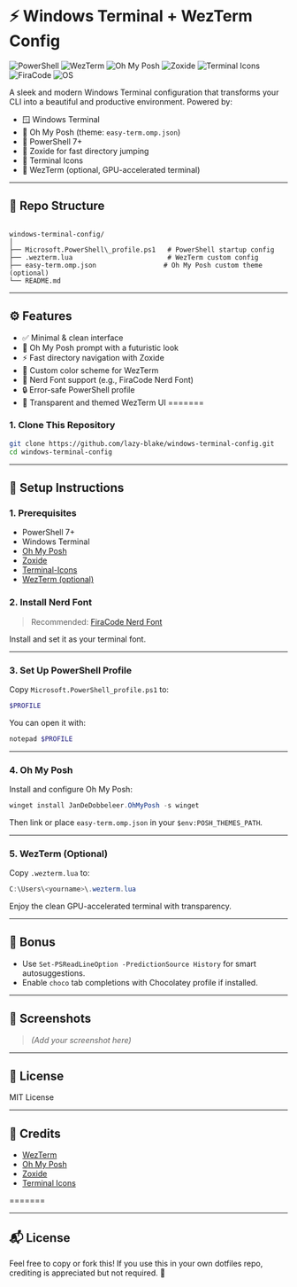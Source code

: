 # ⚡ Windows Terminal + WezTerm Config

![PowerShell](https://img.shields.io/badge/PowerShell-7%2B-blue?logo=powershell&logoColor=white)
![WezTerm](https://img.shields.io/badge/WezTerm-Custom%20Config-orange?logo=windows-terminal&logoColor=white)
![Oh My Posh](https://img.shields.io/badge/Oh%20My%20Posh-Minimal%20Prompt-purple?logo=terminal&logoColor=white)
![Zoxide](https://img.shields.io/badge/Zoxide-Fast%20Navigation-yellow?logo=zsh&logoColor=black)
![Terminal Icons](https://img.shields.io/badge/Icons-Enabled-teal?logo=material-design&logoColor=white)
![FiraCode](https://img.shields.io/badge/Font-FiraCode%20Nerd%20Font-9cf?logo=font&logoColor=black)
![OS](https://img.shields.io/badge/OS-Windows%2011-lightgrey?logo=windows&logoColor=blue)


A sleek and modern Windows Terminal configuration that transforms your CLI into a beautiful and productive environment. Powered by:

- 🪟 Windows Terminal
- 🧩 Oh My Posh (theme: `easy-term.omp.json`)
- 🧙 PowerShell 7+
- 🧭 Zoxide for fast directory jumping
- 💄 Terminal Icons
- 💎 WezTerm (optional, GPU-accelerated terminal)

---

## 📁 Repo Structure

```

windows-terminal-config/
│
├── Microsoft.PowerShell\_profile.ps1   # PowerShell startup config
├── .wezterm.lua                        # WezTerm custom config
├── easy-term.omp.json                 # Oh My Posh custom theme (optional)
└── README.md

````

---

## ⚙️ Features

- ✅ Minimal & clean interface
- 🎨 Oh My Posh prompt with a futuristic look
- ⚡ Fast directory navigation with Zoxide
- 🎨 Custom color scheme for WezTerm
- 🌈 Nerd Font support (e.g., FiraCode Nerd Font)
- 🔒 Error-safe PowerShell profile
- 🧊 Transparent and themed WezTerm UI
=======
### 1. Clone This Repository

```bash
git clone https://github.com/lazy-blake/windows-terminal-config.git
cd windows-terminal-config
```

---

## 🚀 Setup Instructions

### 1. Prerequisites

- PowerShell 7+
- Windows Terminal
- [Oh My Posh](https://ohmyposh.dev/docs/installation)
- [Zoxide](https://github.com/ajeetdsouza/zoxide)
- [Terminal-Icons](https://github.com/devblackops/Terminal-Icons)
- [WezTerm (optional)](https://wezfurlong.org/wezterm/install/)

### 2. Install Nerd Font

> Recommended: [FiraCode Nerd Font](https://www.nerdfonts.com/font-downloads)

Install and set it as your terminal font.

---

### 3. Set Up PowerShell Profile

Copy `Microsoft.PowerShell_profile.ps1` to:

```powershell
$PROFILE
````

You can open it with:

```powershell
notepad $PROFILE
```

---

### 4. Oh My Posh

Install and configure Oh My Posh:

```powershell
winget install JanDeDobbeleer.OhMyPosh -s winget
```

Then link or place `easy-term.omp.json` in your `$env:POSH_THEMES_PATH`.

---

### 5. WezTerm (Optional)

Copy `.wezterm.lua` to:

```powershell
C:\Users\<yourname>\.wezterm.lua
```

Enjoy the clean GPU-accelerated terminal with transparency.

---

## 🧠 Bonus

* Use `Set-PSReadLineOption -PredictionSource History` for smart autosuggestions.
* Enable `choco` tab completions with Chocolatey profile if installed.

---

## 📸 Screenshots

> *(Add your screenshot here)*

---

## 📜 License

MIT License

---

## 🙌 Credits

* [WezTerm](https://wezfurlong.org/wezterm/)
* [Oh My Posh](https://ohmyposh.dev/)
* [Zoxide](https://github.com/ajeetdsouza/zoxide)
* [Terminal Icons](https://github.com/devblackops/Terminal-Icons)

=======

---

## 📬 License

Feel free to copy or fork this! If you use this in your own dotfiles repo, crediting is appreciated but not required. 💙

